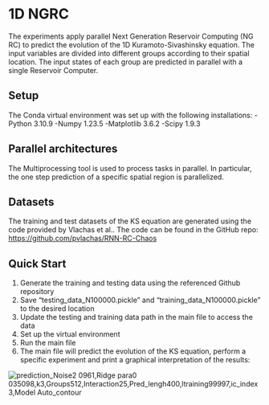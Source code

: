 # 1D NGRC
The experiments apply parallel Next Generation Reservoir Computing (NG RC) to predict the evolution of the 1D Kuramoto-Sivashinsky equation. The input variables are divided into different groups according to their spatial location. The input states of each group are predicted in parallel with a single Reservoir Computer.

## Setup
The Conda virtual environment was set up with the following installations:
-Python 3.10.9
-Numpy 1.23.5
-Matplotlib 3.6.2
-Scipy 1.9.3

## Parallel architectures
The Multiprocessing tool is used to process tasks in parallel. In particular, the one step prediction of a specific spatial region is parallelized.

## Datasets
The training and test datasets of the KS equation are generated using the code provided by Vlachas et al.. The code can be found in the GitHub repo: https://github.com/pvlachas/RNN-RC-Chaos

## Quick Start 
1. Generate the training and testing data using the referenced Github repository
2. Save “testing_data_N100000.pickle” and “training_data_N100000.pickle” to the desired location
3. Update the testing and training data path in the main file to access the data
4. Set up the virtual environment
5. Run the main file
6. The main file will predict the evolution of the KS equation, perform a specific experiment and print a graphical interpretation of the results:
   
![prediction_Noise2 0961,Ridge para0 035098,k3,Groups512,Interaction25,Pred_lengh400,ltraining99997,ic_index3,Model Auto_contour](https://github.com/JohannesSautier/1D_NGRC/assets/114988239/6ef6cd8a-1c5c-42b8-8175-5a357fa62b78)


